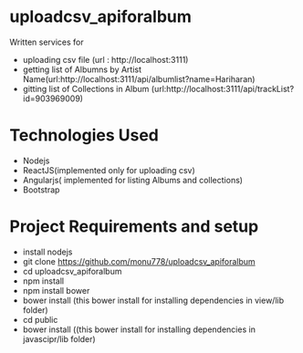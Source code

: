 # uploadcsv_apiforalbum

Written services for

* uploading csv file  (url : http://localhost:3111)
* getting list of Albumns by Artist Name(url:http://localhost:3111/api/albumlist?name=Hariharan)
* gitting list of Collections in Album (url:http://localhost:3111/api/trackList?id=903969009)

# Technologies Used

* Nodejs
* ReactJS(implemented only for uploading csv)
* Angularjs( implemented for listing Albums and collections)
* Bootstrap 

# Project Requirements and setup

* install nodejs
* git clone https://github.com/monu778/uploadcsv_apiforalbum
* cd uploadcsv_apiforalbum
* npm install
* npm install bower
* bower  install (this bower install for installing dependencies in view/lib folder)
* cd public
* bower install ((this bower install for installing dependencies in javascipr/lib folder)
